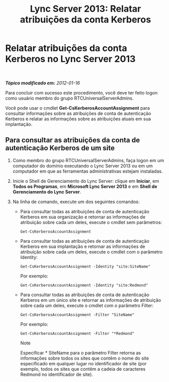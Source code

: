 ﻿---
title: 'Lync Server 2013: Relatar atribuições da conta Kerberos'
TOCTitle: Relatar atribuições da conta Kerberos
ms:assetid: 523231f6-81b3-454b-996d-663d9bd5cf83
ms:mtpsurl: https://technet.microsoft.com/pt-br/library/Gg398343(v=OCS.15)
ms:contentKeyID: 49306706
ms.date: 05/19/2016
mtps_version: v=OCS.15
ms.translationtype: HT
---

# Relatar atribuições da conta Kerberos no Lync Server 2013

 

_**Tópico modificado em:** 2012-01-16_

Para concluir com sucesso este procedimento, você deve ter feito logon como usuário membro do grupo RTCUniversalServerAdmins.

Você pode usar o cmdlet **Get-CsKerberosAccountAssignment** para consultar informações sobre as atribuições de conta de autenticação Kerberos e relatar as informações sobre as atribuições atuais em sua implantação.

## Para consultar as atribuições da conta de autenticação Kerberos de um site

1.  Como membro do grupo RTCUniversalServerAdmins, faça logon em um computador do domínio executando o Lync Server 2013 ou em um computador em que as ferramentas administrativas estejam instaladas.

2.  Inicie o Shell de Gerenciamento do Lync Server: clique em **Iniciar**, em **Todos os Programas**, em **Microsoft Lync Server 2013** e em **Shell de Gerenciamento do Lync Server**.

3.  Na linha de comando, execute um dos seguintes comandos:
    
      - Para consultar todas as atribuições de conta de autenticação Kerberos em sua organização e retornar as informações de atribuição sobre cada um deles, execute o cmdlet sem parâmetros:
        
            Get-CsKerberosAccountAssignment
    
      - Para consultar todas as atribuições de conta de autenticação Kerberos em sua implantação e retornar as informações de atribuição sobre cada um deles, execute o cmdlet com o parâmetro Identity:
        
            Get-CsKerberosAccountAssignment -Identity "site:SiteName"
        
        Por exemplo:
        
            Get-CsKerberosAccountAssignment -Identity "site:Redmond"
    
      - Para consultar todas as atribuições de conta de autenticação Kerberos em um único site e retornar as informações de atribuição sobre cada um deles, execute o cmdlet com o parâmetro Filter:
        
            Get-CsKerberosAccountAssignment -Filter "SiteName"
        
        Por exemplo:
        
            Get-CsKerberosAccountAssignment -Filter "*Redmond"
        
        > [!note]  
        > Especificar * SiteName para o parâmetro Filter retorna as informações sobre todos os sites que contêm o nome do site especificado em qualquer lugar no identificador de site (por exemplo, todos os sites que contêm a cadeia de caracteres Redmond no identificador de site).

